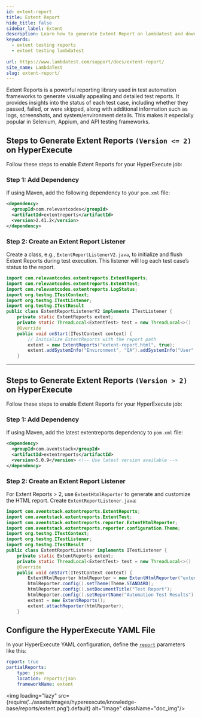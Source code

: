 ```yaml
---
id: extent-report
title: Extent Report
hide_title: false
sidebar_label: Extent
description: Learn how to generate Extent Report on lambdatest and download the reports from the dashboard
keywords:
  - extent testing reports
  - extent testing lambdatest 
  
url: https://www.lambdatest.com/support/docs/extent-report/
site_name: LambdaTest
slug: extent-report/
---
```

<script type="application/ld+json"
      dangerouslySetInnerHTML={{ __html: JSON.stringify({
       "@context": "https://schema.org",
        "@type": "BreadcrumbList",
        "itemListElement": [{
          "@type": "ListItem",
          "position": 1,
          "name": "LambdaTest",
          "item": "https://www.lambdatest.com"
        },{
          "@type": "ListItem",
          "position": 2,
          "name": "Support",
          "item": "https://www.lambdatest.com/support/docs/"
        },{
          "@type": "ListItem",
          "position": 3,
          "name": "Extent Report",
          "item": "https://www.lambdatest.com/support/docs/extent-report/"
        }]
      })
    }}
></script>
Extent Reports is a powerful reporting library used in test automation frameworks to generate visually appealing and detailed test reports. It provides insights into the status of each test case, including whether they passed, failed, or were skipped, along with additional information such as logs, screenshots, and system/environment details. This makes it especially popular in Selenium, Appium, and API testing frameworks.

## Steps to Generate Extent Reports `(Version <= 2)` on HyperExecute 
Follow these steps to enable Extent Reports for your HyperExecute job:

### Step 1: Add Dependency
If using Maven, add the following dependency to your `pom.xml` file:

```xml titile="pom.xml"
<dependency>
  <groupId>com.relevantcodes</groupId>
  <artifactId>extentreports</artifactId>
  <version>2.41.2</version>
</dependency>
```

### Step 2: Create an Extent Report Listener
Create a class, e.g., `ExtentReportListenerV2.java`, to initialize and flush Extent Reports during test execution. This listener will log each test case’s status to the report.

```java title="ExtentReportListenerV2.java"
import com.relevantcodes.extentreports.ExtentReports;
import com.relevantcodes.extentreports.ExtentTest;
import com.relevantcodes.extentreports.LogStatus;
import org.testng.ITestContext;
import org.testng.ITestListener;
import org.testng.ITestResult
public class ExtentReportListenerV2 implements ITestListener {
    private static ExtentReports extent;
    private static ThreadLocal<ExtentTest> test = new ThreadLocal<>()
    @Override
    public void onStart(ITestContext context) {
        // Initialize ExtentReports with the report path
        extent = new ExtentReports("extent-report.html", true); 
        extent.addSystemInfo("Environment", "QA").addSystemInfo("User", "Tester");
    }
```
---
## Steps to Generate Extent Reports `(Version > 2)` on HyperExecute 
Follow these steps to enable Extent Reports for your HyperExecute job:

### Step 1: Add Dependency
If using Maven, add the latest extentreports dependency to `pom.xml` file:

```xml titile="pom.xml"
<dependency>
  <groupId>com.aventstack</groupId>
  <artifactId>extentreports</artifactId>
  <version>5.0.9</version> <!-- Use latest version available -->
</dependency>
```

### Step 2: Create an Extent Report Listener
For Extent Reports > 2, use `ExtentHtmlReporter` to generate and customize the HTML report. Create `ExtentReportListener.java`:

```java title="ExtentReportListener.java"
import com.aventstack.extentreports.ExtentReports;
import com.aventstack.extentreports.ExtentTest;
import com.aventstack.extentreports.reporter.ExtentHtmlReporter;
import com.aventstack.extentreports.reporter.configuration.Theme;
import org.testng.ITestContext;
import org.testng.ITestListener;
import org.testng.ITestResult
public class ExtentReportListener implements ITestListener {
    private static ExtentReports extent;
    private static ThreadLocal<ExtentTest> test = new ThreadLocal<>()
    @Override
    public void onStart(ITestContext context) {
        ExtentHtmlReporter htmlReporter = new ExtentHtmlReporter("extent-report.html");
        htmlReporter.config().setTheme(Theme.STANDARD);
        htmlReporter.config().setDocumentTitle("Test Report");
        htmlReporter.config().setReportName("Automation Test Results")
        extent = new ExtentReports();
        extent.attachReporter(htmlReporter);
    }
```

## Configure the HyperExecute YAML File
In your HyperExecute YAML configuration, define the [`report`](https://www.lambdatest.com/support/docs/deep-dive-into-hyperexecute-yaml/#report) parameters like this:

```yaml
report: true
partialReports:
    type: json
    location: reports/json
    frameworkName: extent
```

<img loading="lazy" src={require('../assets/images/hyperexecute/knowledge-base/reports/extent.png').default} alt="Image"  className="doc_img"/>
